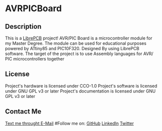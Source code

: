 # AVRPICBoard

## Description
This is a [LibrePCB](https://librepcb.org) project!
AVR/PIC Board is a microcontroller module for my Master Degree. 
The module can be used for educational purposes powered by ATtiny85 and PIC10F320.
 Designed By using LibrePCB  software. 
 The target of the project is to use  Assembly languages
  for  AVR/ PIC microcontrollers together

## License
Project's hardware is licensed under CCO-1.0
Project's software is licensed under GNU GPL v3 or later
Project's documentation is licensed under GNU GPL v3 or later

## Contact Me
[ Text me throught E-Mail](mailto:vrstanchev@gmail.com)
#Follow me on:
[GitHub](https://github.com/vrstanchev)
[LinkedIn](https://www.linkedin.com/in/vrstanchev/)
[Twitter](https://twitter.com/vrstanchev)
